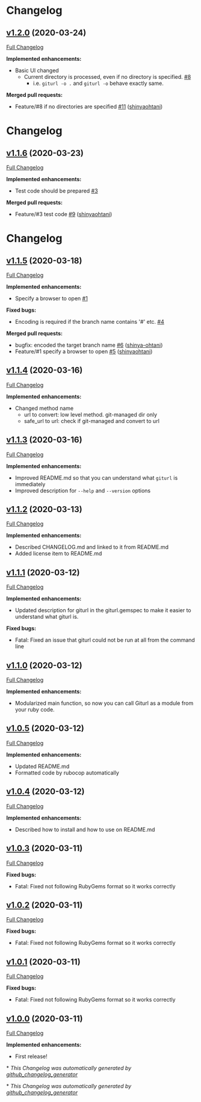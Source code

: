 # Changelog

## [v1.2.0](https://github.com/shinyaohtani/giturl/tree/v1.2.0) (2020-03-24)

[Full Changelog](https://github.com/shinyaohtani/giturl/compare/v1.1.6...v1.2.0)

**Implemented enhancements:**

- Basic UI changed
  - Current directory is processed, even if no directory is specified. [\#8](https://github.com/shinyaohtani/giturl/issues/8)
    - i.e. `giturl -o .` and `giturl -o` behave exactly same.

**Merged pull requests:**

- Feature/\#8 if no directories are specified [\#11](https://github.com/shinyaohtani/giturl/pull/11) ([shinyaohtani](https://github.com/shinyaohtani))

# Changelog

## [v1.1.6](https://github.com/shinyaohtani/giturl/tree/v1.1.6) (2020-03-23)

[Full Changelog](https://github.com/shinyaohtani/giturl/compare/v1.1.5...v1.1.6)

**Implemented enhancements:**

- Test code should be prepared [\#3](https://github.com/shinyaohtani/giturl/issues/3)

**Merged pull requests:**

- Feature/\#3 test code [\#9](https://github.com/shinyaohtani/giturl/pull/9) ([shinyaohtani](https://github.com/shinyaohtani))

# Changelog

## [v1.1.5](https://github.com/shinyaohtani/giturl/tree/v1.1.5) (2020-03-18)

[Full Changelog](https://github.com/shinyaohtani/giturl/compare/v1.1.4...v1.1.5)

**Implemented enhancements:**

- Specify a browser to open [\#1](https://github.com/shinyaohtani/giturl/issues/1)

**Fixed bugs:**

- Encoding is required if the branch name contains '\#' etc. [\#4](https://github.com/shinyaohtani/giturl/issues/4)

**Merged pull requests:**

- bugfix: encoded the target branch name [\#6](https://github.com/shinyaohtani/giturl/pull/6) ([shinya-ohtani](https://github.com/shinya-ohtani))
- Feature/\#1 specify a browser to open [\#5](https://github.com/shinyaohtani/giturl/pull/5) ([shinyaohtani](https://github.com/shinyaohtani))

## [v1.1.4](https://github.com/shinyaohtani/giturl/tree/v1.1.4) (2020-03-16)

[Full Changelog](https://github.com/shinyaohtani/giturl/compare/v1.1.3...v1.1.4)

**Implemented enhancements:**

- Changed method name
  - url to convert:  low level method. git-managed dir only
  - safe_url to url: check if git-managed and convert to url

## [v1.1.3](https://github.com/shinyaohtani/giturl/tree/v1.1.3) (2020-03-16)

[Full Changelog](https://github.com/shinyaohtani/giturl/compare/v1.1.2...v1.1.3)

**Implemented enhancements:**

- Improved README.md so that you can understand what `giturl` is immediately
- Improved description for `--help` and `--version` options

## [v1.1.2](https://github.com/shinyaohtani/giturl/tree/v1.1.2) (2020-03-13)

[Full Changelog](https://github.com/shinyaohtani/giturl/compare/v1.1.1...v1.1.2)

**Implemented enhancements:**

- Described CHANGELOG.md and linked to it from README.md
- Added license item to README.md

## [v1.1.1](https://github.com/shinyaohtani/giturl/tree/v1.1.1) (2020-03-12)

[Full Changelog](https://github.com/shinyaohtani/giturl/compare/v1.1.0...v1.1.1)

**Implemented enhancements:**

- Updated description for giturl in the giturl.gemspec to make it easier to understand what giturl is.

**Fixed bugs:**

- Fatal: Fixed an issue that giturl could not be run at all from the command line 

## [v1.1.0](https://github.com/shinyaohtani/giturl/tree/v1.1.0) (2020-03-12)

[Full Changelog](https://github.com/shinyaohtani/giturl/compare/v1.0.5...v1.1.0)

**Implemented enhancements:**

- Modularized main function, so now you can call Giturl as a module from your ruby code.

## [v1.0.5](https://github.com/shinyaohtani/giturl/tree/v1.0.5) (2020-03-12)

[Full Changelog](https://github.com/shinyaohtani/giturl/compare/v1.0.4...v1.0.5)

**Implemented enhancements:**

- Updated README.md
- Formatted code by rubocop automatically

## [v1.0.4](https://github.com/shinyaohtani/giturl/tree/v1.0.4) (2020-03-12)

[Full Changelog](https://github.com/shinyaohtani/giturl/compare/v1.0.3...v1.0.4)

**Implemented enhancements:**

- Described how to install and how to use on README.md

## [v1.0.3](https://github.com/shinyaohtani/giturl/tree/v1.0.3) (2020-03-11)

[Full Changelog](https://github.com/shinyaohtani/giturl/compare/v1.0.2...v1.0.3)

**Fixed bugs:**

- Fatal: Fixed not following RubyGems format so it works correctly

## [v1.0.2](https://github.com/shinyaohtani/giturl/tree/v1.0.2) (2020-03-11)

[Full Changelog](https://github.com/shinyaohtani/giturl/compare/v1.0.1...v1.0.2)

**Fixed bugs:**

- Fatal: Fixed not following RubyGems format so it works correctly

## [v1.0.1](https://github.com/shinyaohtani/giturl/tree/v1.0.1) (2020-03-11)

[Full Changelog](https://github.com/shinyaohtani/giturl/compare/v1.0.0...v1.0.1)

**Fixed bugs:**

- Fatal: Fixed not following RubyGems format so it works correctly

## [v1.0.0](https://github.com/shinyaohtani/giturl/tree/v1.0.0) (2020-03-11)

[Full Changelog](https://github.com/shinyaohtani/giturl/compare/65c0df17e303408e2c8752b70b706ef3595f0b49...v1.0.0)

**Implemented enhancements:**

- First release!


\* *This Changelog was automatically generated by [github_changelog_generator](https://github.com/github-changelog-generator/github-changelog-generator)*


\* *This Changelog was automatically generated by [github_changelog_generator](https://github.com/github-changelog-generator/github-changelog-generator)*
